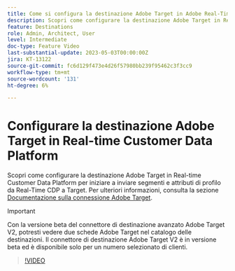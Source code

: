```yaml
---
title: Come si configura la destinazione Adobe Target in Adobe Real-Time CDP?
description: Scopri come configurare la destinazione Adobe Target in Real-time Customer Data Platform per iniziare a inviare segmenti e attributi di profilo da Real-Time CDP a Target.
feature: Destinations
role: Admin, Architect, User
level: Intermediate
doc-type: Feature Video
last-substantial-update: 2023-05-03T00:00:00Z
jira: KT-13122
source-git-commit: fc6d129f473e4d26f57980bb239f95462c3f3cc9
workflow-type: tm+mt
source-wordcount: '131'
ht-degree: 6%

---
```


# Configurare la destinazione Adobe Target in Real-time Customer Data Platform

Scopri come configurare la destinazione Adobe Target in Real-time Customer Data Platform per iniziare a inviare segmenti e attributi di profilo da Real-Time CDP a Target. Per ulteriori informazioni, consulta la sezione [Documentazione sulla connessione Adobe Target](https://experienceleague.adobe.com/docs/experience-platform/destinations/catalog/personalization/adobe-target-connection.html?lang=it).

>[!IMPORTANT]
>
>Con la versione beta del connettore di destinazione avanzato Adobe Target V2, potresti vedere due schede Adobe Target nel catalogo delle destinazioni. Il connettore di destinazione Adobe Target V2 è in versione beta ed è disponibile solo per un numero selezionato di clienti.

>[!VIDEO](https://video.tv.adobe.com/v/3418799/?learn=on)
